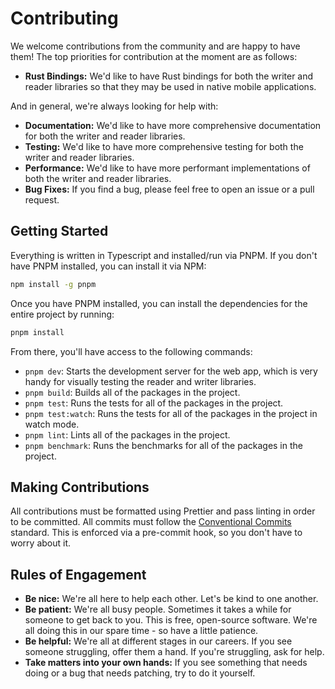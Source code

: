 # Contributing

We welcome contributions from the community and are happy to have them! The top priorities for contribution at the moment are as follows:

- **Rust Bindings:** We'd like to have Rust bindings for both the writer and reader libraries so that they may be used in native mobile applications.

And in general, we're always looking for help with:

- **Documentation:** We'd like to have more comprehensive documentation for both the writer and reader libraries.
- **Testing:** We'd like to have more comprehensive testing for both the writer and reader libraries.
- **Performance:** We'd like to have more performant implementations of both the writer and reader libraries.
- **Bug Fixes:** If you find a bug, please feel free to open an issue or a pull request.

## Getting Started

Everything is written in Typescript and installed/run via PNPM. If you don't have PNPM installed, you can install it via NPM:

```bash
npm install -g pnpm
```

Once you have PNPM installed, you can install the dependencies for the entire project by running:

```bash
pnpm install
```

From there, you'll have access to the following commands:

- `pnpm dev`: Starts the development server for the web app, which is very handy for visually testing the reader and writer libraries.
- `pnpm build`: Builds all of the packages in the project.
- `pnpm test`: Runs the tests for all of the packages in the project.
- `pnpm test:watch`: Runs the tests for all of the packages in the project in watch mode.
- `pnpm lint`: Lints all of the packages in the project.
- `pnpm benchmark`: Runs the benchmarks for all of the packages in the project.

## Making Contributions

All contributions must be formatted using Prettier and pass linting in order to be committed. All commits must follow the [Conventional Commits](https://www.conventionalcommits.org/en/v1.0.0/) standard. This is enforced via a pre-commit hook, so you don't have to worry about it.

## Rules of Engagement

- **Be nice:** We're all here to help each other. Let's be kind to one another.
- **Be patient:** We're all busy people. Sometimes it takes a while for someone to get back to you. This is free, open-source software. We're all doing this in our spare time - so have a little patience.
- **Be helpful:** We're all at different stages in our careers. If you see someone struggling, offer them a hand. If you're struggling, ask for help.
- **Take matters into your own hands:** If you see something that needs doing or a bug that needs patching, try to do it yourself.
